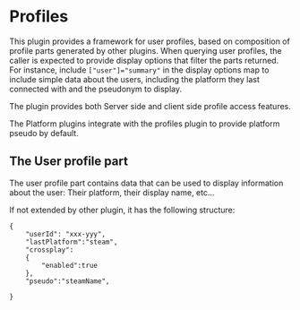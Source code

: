 # Profiles

This plugin provides a framework for user profiles, based on composition of profile parts generated by other plugins. When querying user profiles, the caller is expected to provide display options that filter the parts returned. For instance, include `["user"]="summary"` in the display options map to include simple data about the users, including the platform they last connected with and the pseudonym to display.

The plugin provides both Server side and client side profile access features. 

The Platform plugins integrate with the profiles plugin to provide platform pseudo by default.


## The User profile part

The user profile part contains data that can be used to display information about the user: Their platform, their display name, etc...

If not extended by other plugin, it has the following structure:

    {
        "userId": "xxx-yyy",
        "lastPlatform":"steam",
        "crossplay":
        {
            "enabled":true
        },
        "pseudo":"steamName",

    }

